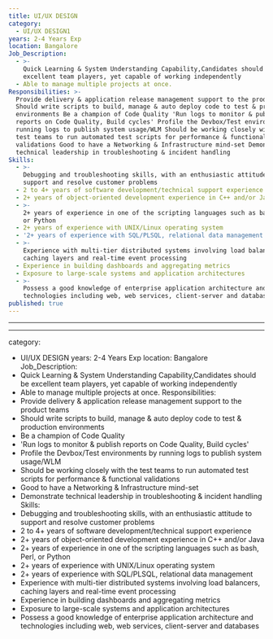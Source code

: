 ```yaml
---
title: UI/UX DESIGN
category:
  - UI/UX DESIGN1
years: 2-4 Years Exp
location: Bangalore
Job_Description:
  - >-
    Quick Learning & System Understanding Capability,Candidates should be
    excellent team players, yet capable of working independently
  - Able to manage multiple projects at once.
Responsibilities: >-
  Provide delivery & application release management support to the product teams
  Should write scripts to build, manage & auto deploy code to test & production
  environments Be a champion of Code Quality 'Run logs to monitor & publish
  reports on Code Quality, Build cycles' Profile the Devbox/Test environments by
  running logs to publish system usage/WLM Should be working closely with the
  test teams to run automated test scripts for performance & functional
  validations Good to have a Networking & Infrastructure mind-set Demonstrate
  technical leadership in troubleshooting & incident handling
Skills:
  - >-
    Debugging and troubleshooting skills, with an enthusiastic attitude to
    support and resolve customer problems
  - 2 to 4+ years of software development/technical support experience
  - 2+ years of object-oriented development experience in C++ and/or Java
  - >-
    2+ years of experience in one of the scripting languages such as bash, Perl,
    or Python
  - 2+ years of experience with UNIX/Linux operating system
  - '2+ years of experience with SQL/PLSQL, relational data management'
  - >-
    Experience with multi-tier distributed systems involving load balancers,
    caching layers and real-time event processing
  - Experience in building dashboards and aggregating metrics
  - Exposure to large-scale systems and application architectures
  - >-
    Possess a good knowledge of enterprise application architecture and
    technologies including web, web services, client-server and databases
published: true
---
```

---
---
category:
  - UI/UX DESIGN
years: 2-4 Years Exp
location: Bangalore
Job_Description:
  - Quick Learning & System Understanding Capability,Candidates should be
    excellent team players, yet capable of working independently
  - Able to manage multiple projects at once.
Responsibilities:
  - Provide delivery & application release management support to the product
    teams
  - Should write scripts to build, manage & auto deploy code to test &
    production environments
  - Be a champion of Code Quality
  - 'Run logs to monitor & publish reports on Code Quality, Build cycles'
  - Profile the Devbox/Test environments by running logs to publish system
    usage/WLM
  - Should be working closely with the test teams to run automated test scripts
    for performance & functional validations
  - Good to have a Networking & Infrastructure mind-set
  - Demonstrate technical leadership in troubleshooting & incident handling
Skills:
  - Debugging and troubleshooting skills, with an enthusiastic attitude to
    support and resolve customer problems
  - 2 to 4+ years of software development/technical support experience
  - 2+ years of object-oriented development experience in C++ and/or Java
  - 2+ years of experience in one of the scripting languages such as bash, Perl,
    or Python
  - 2+ years of experience with UNIX/Linux operating system
  - 2+ years of experience with SQL/PLSQL, relational data management
  - Experience with multi-tier distributed systems involving load balancers,
    caching layers and real-time event processing
  - Experience in building dashboards and aggregating metrics
  - Exposure to large-scale systems and application architectures
  - Possess a good knowledge of enterprise application architecture and
    technologies including web, web services, client-server and databases